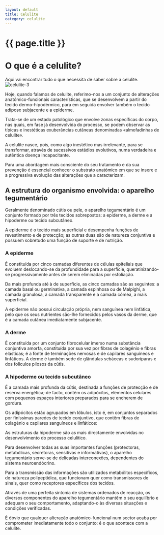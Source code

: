```yaml
---
layout: default
title: Celulite
category: celulite
---
```


# {{ page.title }}

<h1>O que é a celulite?</h1>
Aqui vai encontrar tudo o que necessita de saber sobre a celulite.

<img class="alignleft size-full wp-image-5" style="margin-right: 20px;" title="celulite-3" src="{{ site.url }}/assets/2011/06/celulite-3.jpg" />

Hoje, quando falamos de celulite, referimo-nos a um conjunto  de alterações anatómico-funcionais características, que se desenvolvem a partir  do tecido dermo-hipodérmico, para em seguida envolver também o tecido adiposo  subjacente e a epiderme.

Trata-se de um estado patológico que envolve zonas  específicas do corpo, nas quais, em fase já desenvolvida do processo, se podem  observar as típicas e inestéticas exuberâncias cutâneas denominadas  «almofadinhas de celulite».

A celulite nasce, pois, como algo inestético mas  irrelevante, para se transformar, através de sucessivos estádios evolutivos,  numa verdadeira e autêntica doença incapacitante.

Para uma abordagem mais consciente do seu tratamento e da  sua prevenção é essencial conhecer o substrato anatómico em que se insere e a  progressiva evolução das alterações que a caracterizam.

<h2>A estrutura do organismo envolvida: o aparelho tegumentário</h2>
Geralmente denominado cútis ou pele, o aparelho tegumentário  é um conjunto formado por três tecidos sobrepostos: a epiderme, a derme e a  hipoderme ou tecido subcutâneo.

A epiderme é o tecido mais superficial e desempenha funções  de revestimento e de protecção; as outras duas são de natureza conjuntiva e  possuem sobretudo uma função de suporte e de nutrição.

<h3>A epiderme</h3>
É constituída por cinco camadas diferentes de células  epiteliais que evoluem deslocando-se da profundidade para a superfície,  queratinizando-se progressivamente antes de serem eliminadas por esfoliação.

Da mais profunda até à de superfície, as cinco camadas são  as seguintes: a camada basal ou germinativa, a camada espinhosa ou de Malpighi,  a camada granulosa, a camada transparente e a camada cómea, a mais superficial.

A epiderme não possui circulação própria, nem sanguínea nem  linfática, pelo que os seus nutrientes são-lhe fornecidos pelos vasos da derme,  que é a camada cutânea imediatamente subjacente.

<h3>A derme</h3>
É constituída por um conjunto fibrocelular imerso numa  substância conjuntiva amorfa, constituída por sua vez por fibras de colagénio e  fibras elásticas; é a fonte de terminações nervosas e de capilares sanguíneos e  linfáticos. A derme é também sede de glândulas sebáceas e sudoríparas e dos  folículos pilosos da cútis.

<h3>A hipoderme ou tecido subcutâneo</h3>

É a camada mais profunda da cútis, destinada a funções de  protecção e de reserva energética; de facto, contém os adipócitos, elementos  celulares com pequenos espaços interiores preparados para se encherem de  gordura.

Os adipócitos estão agrupados em lóbulos, isto é, em  conjuntos separados por finíssimas paredes de tecido conjuntivo, que contêm  fibras de colagénio e capilares sanguíneos e linfáticos:

As estruturas da hipoderme são as mais directamente  envolvidas no desenvolvimento do processo celulítico.

Para desenvolver todas as suas importantes funções  (protectoras, metabólicas, secretoras, sensitivas e informativas), o aparelho  tegumentário serve-se de delicadas interconexões, dependentes do sistema  neuroendócrino.

Para a transmissão das informações são utilizados  metabólitos específicos, de natureza polipeptídica, que funcionam quer como  transmissores de sinais, quer como receptores específicos dos tecidos.

Através de uma perfeita sintonia de sistemas ordenados de  reacção, os diversos componentes do aparelho tegumentário mantêm o seu  equilíbrio e adequam o seu comportamento, adaptando-o às diversas situações e  condições verificadas.

É óbvio que qualquer alteração anatómico-funcional num  sector acaba por comprometer imediatamente todo o conjunto: é o que acontece  com a celulite.
